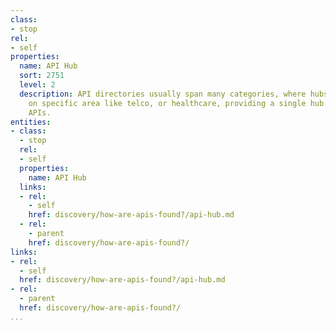 ```yaml
---
class:
- stop
rel:
- self
properties:
  name: API Hub
  sort: 2751
  level: 2
  description: API directories usually span many categories, where hubs often focus
    on specific area like telco, or healthcare, providing a single hub for discovering
    APIs.
entities:
- class:
  - stop
  rel:
  - self
  properties:
    name: API Hub
  links:
  - rel:
    - self
    href: discovery/how-are-apis-found?/api-hub.md
  - rel:
    - parent
    href: discovery/how-are-apis-found?/
links:
- rel:
  - self
  href: discovery/how-are-apis-found?/api-hub.md
- rel:
  - parent
  href: discovery/how-are-apis-found?/
...
```

